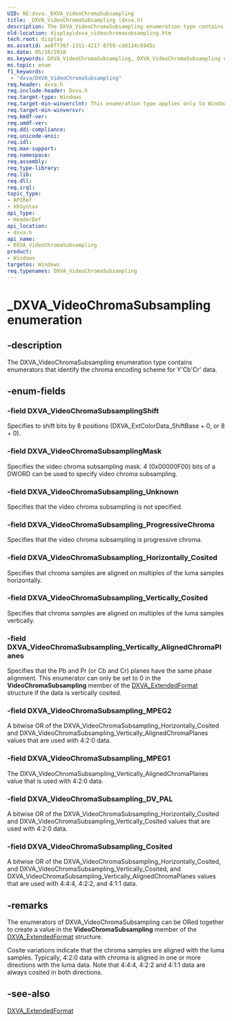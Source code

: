 ```yaml
---
UID: NE:dxva._DXVA_VideoChromaSubsampling
title: _DXVA_VideoChromaSubsampling (dxva.h)
description: The DXVA_VideoChromaSubsampling enumeration type contains enumerators that identify the chroma encoding scheme for Y'Cb'Cr' data.
old-location: display\dxva_videochromasubsampling.htm
tech.root: display
ms.assetid: aa8f736f-1311-4217-8750-cdd134c6945c
ms.date: 05/10/2018
ms.keywords: DXVA_VideoChromaSubsampling, DXVA_VideoChromaSubsampling enumeration [Display Devices], DXVA_VideoChromaSubsamplingMask, DXVA_VideoChromaSubsamplingShift, DXVA_VideoChromaSubsampling_Cosited, DXVA_VideoChromaSubsampling_DV_PAL, DXVA_VideoChromaSubsampling_Horizontally_Cosited, DXVA_VideoChromaSubsampling_MPEG1, DXVA_VideoChromaSubsampling_MPEG2, DXVA_VideoChromaSubsampling_ProgressiveChroma, DXVA_VideoChromaSubsampling_Unknown, DXVA_VideoChromaSubsampling_Vertically_AlignedChromaPlanes, DXVA_VideoChromaSubsampling_Vertically_Cosited, _DXVA_VideoChromaSubsampling, display.dxva_videochromasubsampling, dxva/DXVA_VideoChromaSubsampling, dxva/DXVA_VideoChromaSubsamplingMask, dxva/DXVA_VideoChromaSubsamplingShift, dxva/DXVA_VideoChromaSubsampling_Cosited, dxva/DXVA_VideoChromaSubsampling_DV_PAL, dxva/DXVA_VideoChromaSubsampling_Horizontally_Cosited, dxva/DXVA_VideoChromaSubsampling_MPEG1, dxva/DXVA_VideoChromaSubsampling_MPEG2, dxva/DXVA_VideoChromaSubsampling_ProgressiveChroma, dxva/DXVA_VideoChromaSubsampling_Unknown, dxva/DXVA_VideoChromaSubsampling_Vertically_AlignedChromaPlanes, dxva/DXVA_VideoChromaSubsampling_Vertically_Cosited, dxvaref_2939ec96-fb1f-4911-916e-40d043bb58d5.xml
ms.topic: enum
f1_keywords:
 - "dxva/DXVA_VideoChromaSubsampling"
req.header: dxva.h
req.include-header: Dxva.h
req.target-type: Windows
req.target-min-winverclnt: This enumeration type applies only to Windows Server 2003 with SP1 and later, and Windows XP with SP2 and later.
req.target-min-winversvr: 
req.kmdf-ver: 
req.umdf-ver: 
req.ddi-compliance: 
req.unicode-ansi: 
req.idl: 
req.max-support: 
req.namespace: 
req.assembly: 
req.type-library: 
req.lib: 
req.dll: 
req.irql: 
topic_type:
- APIRef
- kbSyntax
api_type:
- HeaderDef
api_location:
- dxva.h
api_name:
- DXVA_VideoChromaSubsampling
product:
- Windows
targetos: Windows
req.typenames: DXVA_VideoChromaSubsampling
---
```


# _DXVA_VideoChromaSubsampling enumeration


## -description


The DXVA_VideoChromaSubsampling enumeration type contains enumerators that identify the chroma encoding scheme for Y'Cb'Cr' data. 


## -enum-fields




### -field DXVA_VideoChromaSubsamplingShift

Specifies to shift bits by 8 positions (DXVA_ExtColorData_ShiftBase + 0, or 8 + 0).


### -field DXVA_VideoChromaSubsamplingMask

Specifies the video chroma subsampling mask. 4 (0x00000F00) bits of a DWORD can be used to specify video chroma subsampling.


### -field DXVA_VideoChromaSubsampling_Unknown

Specifies that the video chroma subsampling is not specified.


### -field DXVA_VideoChromaSubsampling_ProgressiveChroma

Specifies that the video chroma subsampling is progressive chroma.


### -field DXVA_VideoChromaSubsampling_Horizontally_Cosited

Specifies that chroma samples are aligned on multiples of the luma samples horizontally.


### -field DXVA_VideoChromaSubsampling_Vertically_Cosited

Specifies that chroma samples are aligned on multiples of the luma samples vertically.


### -field DXVA_VideoChromaSubsampling_Vertically_AlignedChromaPlanes

Specifies that the Pb and Pr (or Cb and Cr) planes have the same phase alignment. This enumerator can only be set to 0 in the <b>VideoChromaSubsampling</b> member of the <a href="https://docs.microsoft.com/windows-hardware/drivers/ddi/content/dxva/ns-dxva-_dxva_extendedformat">DXVA_ExtendedFormat</a> structure if the data is vertically cosited.


### -field DXVA_VideoChromaSubsampling_MPEG2

A bitwise OR of the DXVA_VideoChromaSubsampling_Horizontally_Cosited and DXVA_VideoChromaSubsampling_Vertically_AlignedChromaPlanes values that are used with 4:2:0 data.




### -field DXVA_VideoChromaSubsampling_MPEG1

The DXVA_VideoChromaSubsampling_Vertically_AlignedChromaPlanes value that is used with 4:2:0 data.




### -field DXVA_VideoChromaSubsampling_DV_PAL

A bitwise OR of the DXVA_VideoChromaSubsampling_Horizontally_Cosited and DXVA_VideoChromaSubsampling_Vertically_Cosited values that are used with 4:2:0 data.




### -field DXVA_VideoChromaSubsampling_Cosited

A bitwise OR of the DXVA_VideoChromaSubsampling_Horizontally_Cosited, and DXVA_VideoChromaSubsampling_Vertically_Cosited, and DXVA_VideoChromaSubsampling_Vertically_AlignedChromaPlanes values that are used with 4:4:4, 4:2:2, and 4:1:1 data.




## -remarks



The enumerators of DXVA_VideoChromaSubsampling can be ORed together to create a value in the <b>VideoChromaSubsampling</b> member of the <a href="https://docs.microsoft.com/windows-hardware/drivers/ddi/content/dxva/ns-dxva-_dxva_extendedformat">DXVA_ExtendedFormat</a> structure.

Cosite variations indicate that the chroma samples are aligned with the luma samples. Typically, 4:2:0 data with chroma is aligned in one or more directions with the luma data. Note that 4:4:4, 4:2:2 and 4:1:1 data are always cosited in both directions.




## -see-also




<a href="https://docs.microsoft.com/windows-hardware/drivers/ddi/content/dxva/ns-dxva-_dxva_extendedformat">DXVA_ExtendedFormat</a>
 

 

